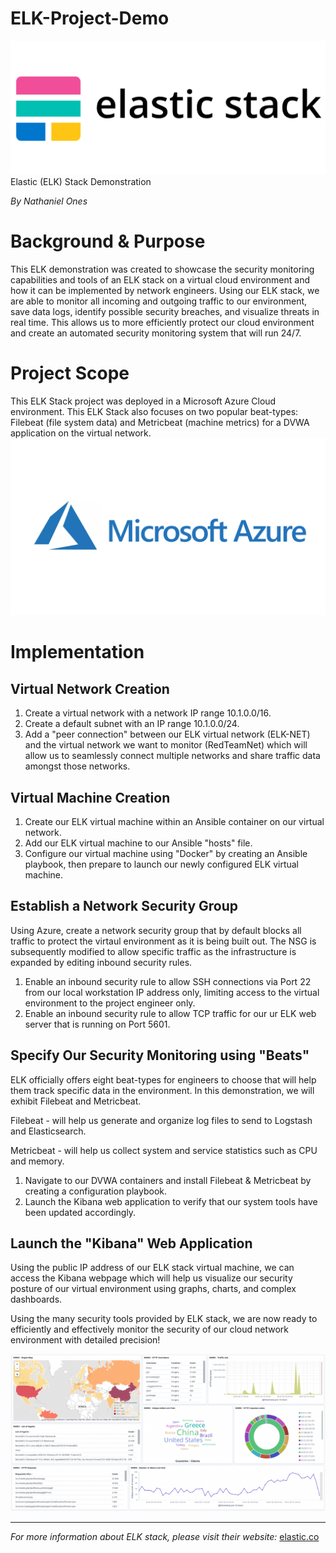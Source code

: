 # **ELK-Project-Demo**
![](images/ELK.png) 
Elastic (ELK) Stack Demonstration

*By Nathaniel Ones*
 
# **Background & Purpose** #
This ELK demonstration was created to showcase the security monitoring capabilities and tools of an ELK stack on a virtual cloud environment and how it can be implemented by network engineers. Using our ELK stack, we are able to monitor all incoming and outgoing traffic to our environment, save data logs, identify possible security breaches, and visualize threats in real time. This allows us to more efficiently protect our cloud environment and create an automated security monitoring system that will run 24/7.

# **Project Scope** #
This ELK Stack project was deployed in a Microsoft Azure Cloud environment. This ELK Stack also focuses on two popular beat-types: Filebeat (file system data) and Metricbeat (machine metrics) for a DVWA application on the virtual network.
![](images/Azure.png)  
# **Implementation** #

## Virtual Network Creation ##

1. Create a virtual network with a network IP range 10.1.0.0/16.
2. Create a default subnet with an IP range 10.1.0.0/24.
3. Add a "peer connection" between our ELK virtual network (ELK-NET) and the virtual network we want to monitor (RedTeamNet) which will allow us to seamlessly connect multiple networks and share traffic data amongst those networks.

## Virtual Machine Creation ## 
1. Create our ELK virtual machine within an Ansible container on our virtual network.
2. Add our ELK virtual machine to our Ansible "hosts" file.
3. Configure our virtual machine using "Docker" by creating an Ansible playbook, then prepare to launch our newly configured ELK virtual machine.

## Establish a Network Security Group ##

Using Azure, create a network security group that by default blocks all traffic to protect the virtaul environment as it is being built out. The NSG is subsequently modified to allow specific traffic as the infrastructure is expanded by editing inbound security rules. 

1. Enable an inbound security rule to allow SSH connections via Port 22 from our local workstation IP address only, limiting access to the virtual environment to the project engineer only.
2. Enable an inbound security rule to allow TCP traffic for our ur ELK web server that is running on Port 5601.

## Specify Our Security Monitoring using "Beats" ##
ELK officially offers eight beat-types for engineers to choose that will help them track specific data in the environment. In this demonstration, we will exhibit Filebeat and Metricbeat.

Filebeat - will help us generate and organize log files to send to Logstash and Elasticsearch.

Metricbeat - will help us collect system and service statistics such as CPU and memory.

1. Navigate to our DVWA containers and install Filebeat & Metricbeat by creating a configuration playbook.
2. Launch the Kibana web application to verify that our system tools have been updated accordingly.

## Launch the "Kibana" Web Application ##
Using the public IP address of our ELK stack virtual machine, we can access the Kibana webpage which will help us visualize our security posture of our virtual environment using graphs, charts, and complex dashboards.

Using the many security tools provided by ELK stack, we are now ready to efficiently and effectively monitor the security of our cloud network environment with detailed precision!

![](images/Kibana.png)  
____________________________________________________

*For more information about ELK stack, please visit their website:*
[elastic.co](https://www.elastic.co/what-is/elk-stack)
